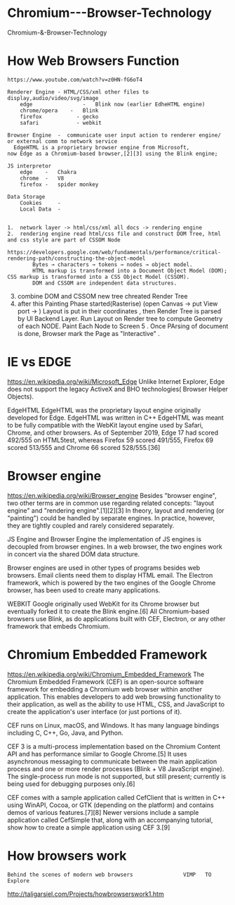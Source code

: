 # Chromium---Browser-Technology
Chromium-&amp;-Browser-Technology


# How Web Browsers Function
	https://www.youtube.com/watch?v=z0HN-fG6oT4

	Renderer Engine - HTML/CSS/xml other files to display,audio/video/svg/image
		edge			    -	Blink now (earlier EdheHTML engine)
		chrome/opera	-	Blink
		firefox 		  - gecko
		safari 			  -	webkit
		
	Browser Engine 	-  communicate user input action to renderer engine/ or external comm to network service
	  EdgeHTML is a proprietary browser engine from Microsoft,
    now Edge as a Chromium-based browser,[2][3] using the Blink engine;
    
	JS interpretor
		edge	-	Chakra
		chrome	-	V8
		firefox - 	spider monkey

	Data Storage
		Cookies		-		
		Local Data	-


	1.	network layer -> html/css/xml all docs -> rendering engine
	2.	rendering engine read html/css file and construct DOM Tree, html and css style are part of CSSOM Node
			https://developers.google.com/web/fundamentals/performance/critical-rendering-path/constructing-the-object-model
			Bytes → characters → tokens → nodes → object model.
			HTML markup is transformed into a Document Object Model (DOM); CSS markup is transformed into a CSS Object Model (CSSOM).
			DOM and CSSOM are independent data structures.
  3. combine DOM and CSSOM new tree chreated Render Tree
  4. after this Painting Phase started(Rasterise) (open Canvas -> put View port -> ) Layout is put in their coordinates , 
    then Render Tree is parsed by UI Backend Layer.
      Run Layout on  Render tree to compute Geometry of each NODE.
      Paint Each Node to Screen
  5 . Once PArsing of document is done, Browser mark the Page as "Interactive" . 
  
# IE vs EDGE
  https://en.wikipedia.org/wiki/Microsoft_Edge
  Unlike Internet Explorer, Edge does not support the legacy ActiveX and BHO technologies( Browser Helper Objects).
  
  EdgeHTML
    EdgeHTML was the proprietary layout engine originally developed for Edge. 
    EdgeHTML was written in C++
    EdgeHTML was meant to be fully compatible with the WebKit layout engine used by Safari, Chrome, and other browsers.
    As of September 2019, Edge 17 had scored 492/555 on HTML5test, whereas Firefox 59 scored 491/555, Firefox 69 scored 513/555 and Chrome 66 scored 528/555.[36]
 
# Browser engine
  https://en.wikipedia.org/wiki/Browser_engine
  Besides "browser engine", two other terms are in common use regarding related concepts: "layout engine" and "rendering engine".[1][2][3] In theory, layout and rendering (or "painting") could be handled by separate engines. In practice, however, they are tightly coupled and rarely considered separately.
  
  JS Engine and Browser Engine
  the implementation of JS engines is decoupled from browser engines. In a web browser, the two engines work in concert via the shared DOM data structure.
  
  Browser engines are used in other types of programs besides web browsers. Email clients need them to display HTML email. The Electron framework, which is powered by the two engines of the Google Chrome browser, has been used to create many applications.
  
 WEBKIT 
  Google originally used WebKit for its Chrome browser but eventually forked it to create the Blink engine.[6] All Chromium-based browsers use Blink, as do applications built with CEF, Electron, or any other framework that embeds Chromium.
  
  
# Chromium Embedded Framework
  https://en.wikipedia.org/wiki/Chromium_Embedded_Framework
  The Chromium Embedded Framework (CEF) is an open-source software framework for embedding a Chromium web browser within another application. This enables developers to add web browsing functionality to their application, as well as the ability to use HTML, CSS, and JavaScript to create the application's user interface (or just portions of it).

CEF runs on Linux, macOS, and Windows. It has many language bindings including C, C++, Go, Java, and Python.
  
  CEF 3 is a multi-process implementation based on the Chromium Content API and has performance similar to Google Chrome.[5] It uses asynchronous messaging to communicate between the main application process and one or more render processes (Blink + V8 JavaScript engine).
   The single-process run mode is not supported, but still present; currently is being used for debugging purposes only.[6]
  
  CEF comes with a sample application called CefClient that is written in C++ using WinAPI, Cocoa, or GTK (depending on the platform) and contains demos of various features.[7][8] Newer versions include a sample application called CefSimple that, along with an accompanying tutorial, show how to create a simple application using CEF 3.[9]
  
  
  
  
# How browsers work				
	Behind the scenes of modern web browsers				VIMP   TO Explore
  http://taligarsiel.com/Projects/howbrowserswork1.htm
  
  
  
  
  
  
  
  
  
  
  
  
  
  
